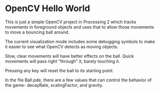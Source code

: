 # OpenCV Hello World
This is just a simple OpenCV project in Processing 2 which tracks movements in foreground objects and uses that to allow those movements to move a bouncing ball around.

The current visualization mode includes some debugging symbols to make it easier to see what OpenCV detects as moving objects.

Slow, clear movements will have better effects on the ball. Quick movements will pass right "through" it, barely touching it.

Pressing any key will reset the ball to its starting point.

In the file Ball.pde, there are a few values that can control the behavior of the game- decayRate, scalingFactor, and gravity.
